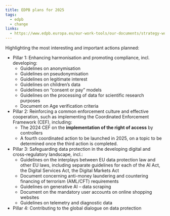 ```yaml
---
title: EDPB plans for 2025
tags:
  - edpb
  - change
links:
  - https://www.edpb.europa.eu/our-work-tools/our-documents/strategy-work-programme/edpb-work-programme-2024-2025_en
---
```

Highlighting the most interesting and important actions planned:
- Pillar 1: Enhancing harmonisation and promoting compliance, incl. developing:
	- Guidelines on anonymisation
	- Guidelines on pseudonymisation
	- Guidelines on legitimate interest
	- Guidelines on children’s data
	- Guidelines on “consent or pay” models
	- Guidelines on the processing of data for scientific research purposes
	- Document on Age verification criteria
- Pillar 2: Reinforcing a common enforcement culture and effective cooperation, such as implementing the Coordinated Enforcement Framework (CEF), including:  
    - The 2024 CEF on the **implementation of the right of access** by controllers
	- A fourth coordinated action to be launched in 2025, on a topic to be determined once the third action is completed.
- Pillar 3: Safeguarding data protection in the developing digital  and cross-regulatory landscape, incl.:
	- Guidelines on the interplays between EU data protection law and other EU laws, including separate guidelines for each of the AI Act, the Digital Services Act, the Digital Markets Act
	- Document concerning anti-money laundering and countering financing of terrorism (AML/CFT) requirements
	- Guidelines on generative AI – data scraping  
	- Document on the mandatory user accounts on online shopping websites
	- Guidelines on telemetry and diagnostic data
- Pillar 4: Contributing to the global dialogue on data protection